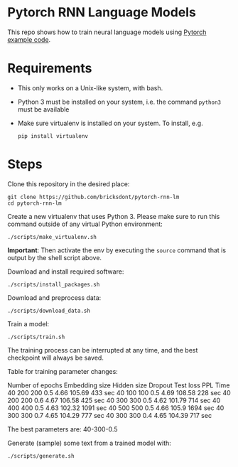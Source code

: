 # Pytorch RNN Language Models

This repo shows how to train neural language models using [Pytorch example code](https://github.com/pytorch/examples/tree/master/word_language_model).

# Requirements

- This only works on a Unix-like system, with bash.
- Python 3 must be installed on your system, i.e. the command `python3` must be available
- Make sure virtualenv is installed on your system. To install, e.g.

    `pip install virtualenv`

# Steps

Clone this repository in the desired place:

    git clone https://github.com/bricksdont/pytorch-rnn-lm
    cd pytorch-rnn-lm

Create a new virtualenv that uses Python 3. Please make sure to run this command outside of any virtual Python environment:

    ./scripts/make_virtualenv.sh

**Important**: Then activate the env by executing the `source` command that is output by the shell script above.

Download and install required software:

    ./scripts/install_packages.sh

Download and preprocess data:

    ./scripts/download_data.sh

Train a model:

    ./scripts/train.sh

The training process can be interrupted at any time, and the best checkpoint will always be saved.

Table for training parameter changes:

Number of epochs    Embedding size  Hidden size Dropout     Test loss   PPL         Time
 40                 200             200         0.5         4.66        105.69      433 sec
 40                 100             100         0.5         4.69        108.58      228 sec
 40                 200             200         0.6         4.67        106.58      425 sec
 40                 300             300         0.5         4.62        101.79      714 sec
 40                 400             400         0.5         4.63        102.32      1091 sec
 40                 500             500         0.5         4.66        105.9       1694 sec
 40                 300             300         0.7         4.65        104.29      777 sec
 40                 300             300         0.4         4.65        104.39      717 sec
 
 The best parameters are: 40-300-0.5
 
 


Generate (sample) some text from a trained model with:

    ./scripts/generate.sh
